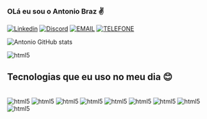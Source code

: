 ### OLá eu sou o Antonio Braz ✌️

[![Linkedin](https://img.shields.io/badge/LinkedIn-0077B5?style=for-the-badge&logo=linkedin&logoColor=white)](https://www.linkedin.com/in/antonio-braz-093853236/)
[![Discord](https://img.shields.io/badge/Discord-7289DA?style=for-the-badge&logo=discord&logoColor=white)](https://www.linkedin.com/in/antonio-braz-093853236/)
[![EMAIL](https://img.shields.io/badge/Microsoft_Outlook-0078D4?style=for-the-badge&logo=microsoft-outlook&logoColor=white)](Tony2k01@outlook.com)
[![TELEFONE](https://img.shields.io/badge/WhatsApp-25D366?style=for-the-badge&logo=whatsapp&logoColor=white)](https://www.linkedin.com/in/antonio-braz-093853236/)

![Antonio GitHub stats](https://github-readme-stats.vercel.app/api?username=Dantas206x&show_icons=true&theme=radical)
<div>
    <img  align="center" alt="html5" src="https://drive.google.com/file/d/1LW-v5l3JooJC4RC3HFwQQ9P15Qaj2h75/view"/>
</div>

## Tecnologias que eu uso no meu dia 😊

<div style="display: inline_block"><br/>
    <img align="center" alt="html5" src="https://img.shields.io/badge/Java-ED8B00?style=for-the-badge&logo=openjdk&logoColor=white" />
    <img align="center" alt="html5" src="https://img.shields.io/badge/JavaScript-F7DF1E?style=for-the-badge&logo=javascript&logoColor=black" />
    <img align="center" alt="html5" src="https://img.shields.io/badge/HTML5-E34F26?style=for-the-badge&logo=html5&logoColor=white" />
    <img align="center" alt="html5" src="https://img.shields.io/badge/CSS3-1572B6?style=for-the-badge&logo=css3&logoColor=white" />
    <img align="center" alt="html5" src="https://img.shields.io/badge/Python-14354C?style=for-the-badge&logo=python&logoColor=white" />
    <img align="center" alt="html5" src="https://img.shields.io/badge/C%23-239120?style=for-the-badge&logo=c-sharp&logoColor=white" />
    <img align="center" alt="html5" src="https://img.shields.io/badge/Oracle-F80000?style=for-the-badge&logo=oracle&logoColor=black" />
    <img align="center" alt="html5" src="https://img.shields.io/badge/Spring-6DB33F?style=for-the-badge&logo=spring&logoColor=white" />
     <img align="center" alt="html5" src="https://img.shields.io/badge/PostgreSQL-316192?style=for-the-badge&logo=postgresql&logoColor=white" />
 
    


</div>

